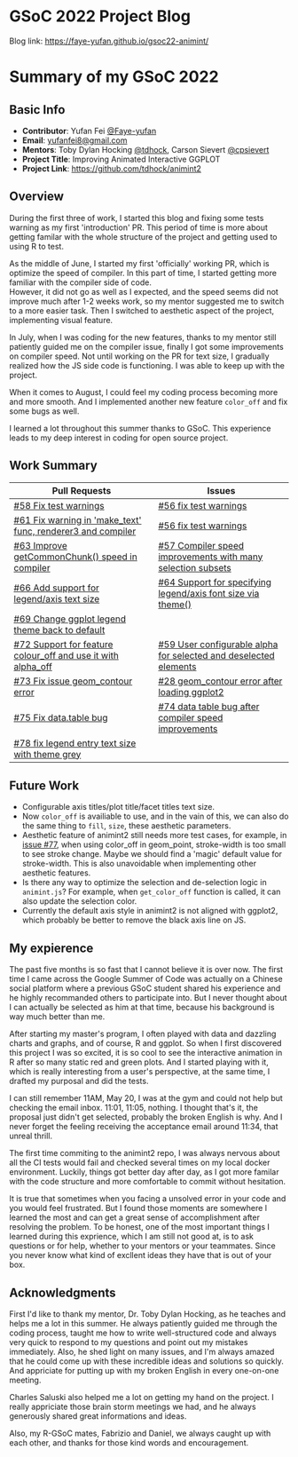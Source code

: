 # GSoC 2022 Project Blog

Blog link: https://faye-yufan.github.io/gsoc22-animint/

# Summary of my GSoC 2022
## Basic Info
- **Contributor**: Yufan Fei [@Faye-yufan](https://github.com/Faye-yufan)
- **Email**: yufanfei8@gmail.com
- **Mentors**: Toby Dylan Hocking [@tdhock](https://github.com/tdhock), Carson Sievert [@cpsievert](https://github.com/cpsievert)
- **Project Title**: Improving Animated Interactive GGPLOT
- **Project Link**: https://github.com/tdhock/animint2

## Overview
During the first three of work, I started this blog and fixing some tests warning as my first 'introduction' PR. This period of time is more about getting familar with the whole structure of the project and getting used to using R to test.  

As the middle of June, I started my first 'officially' working PR, which is optimize the speed of compiler. In this part of time, I started getting more familiar with the compiler side of code.  
However, it did not go as well as I expected, and the speed seems did not improve much after 1-2 weeks work, so my mentor suggested me to switch to a more easier task.  Then I switched to aesthetic aspect of the project, implementing visual feature.  

In July, when I was coding for the new features, thanks to my mentor still patiently guided me on the compiler issue, finally I got some improvements on compiler speed. Not until working on the PR for text size, I gradually realized how the JS side code is functioning. I was able to keep up with the project.  

When it comes to August, I could feel my coding process becoming more and more smooth. And I implemented another new feature `color_off` and fix some bugs as well.  

I learned a lot throughout this summer thanks to GSoC. This experience leads to my deep interest in coding for open source project.

## Work Summary
| Pull Requests   |      Issues      |
|----------------|----------------|
| [#58 Fix test warnings](https://github.com/tdhock/animint2/pull/58) | [#56 fix test warnings](https://github.com/tdhock/animint2/issues/56)  |
| [#61 Fix warning in 'make_text' func, renderer3 and compiler](https://github.com/tdhock/animint2/pull/61) | [#56 fix test warnings](https://github.com/tdhock/animint2/issues/56) |
| [#63 Improve getCommonChunk() speed in compiler](https://github.com/tdhock/animint2/pull/63) | [#57 Compiler speed improvements with many selection subsets](https://github.com/tdhock/animint2/issues/57) |
| [#66 Add support for legend/axis text size ](https://github.com/tdhock/animint2/pull/66) | [#64 Support for specifying legend/axis font size via theme()](https://github.com/tdhock/animint2/issues/64) |
| [#69 Change ggplot legend theme back to default](https://github.com/tdhock/animint2/pull/69) |  |
| [#72 Support for feature colour_off and use it with alpha_off ](https://github.com/tdhock/animint2/pull/72) | [#59 User configurable alpha for selected and deselected elements](https://github.com/tdhock/animint2/issues/59) |
| [#73 Fix issue geom_contour error ](https://github.com/tdhock/animint2/pull/73) | [#28 geom_contour error after loading ggplot2](https://github.com/tdhock/animint2/issues/28) |
| [#75 Fix data.table bug](https://github.com/tdhock/animint2/pull/75) | [#74 data table bug after compiler speed improvements](https://github.com/tdhock/animint2/issues/74) |
| [#78 fix legend entry text size with theme grey ](https://github.com/tdhock/animint2/pull/78) |  |

## Future Work
- Configurable axis titles/plot title/facet titles text size.
- Now `color_off` is availiable to use, and in the vain of this, we can also do the same thing to `fill`, `size`, these aesthetic parameters.
- Aesthetic feature of animint2 still needs more test cases, for example, in [issue #77](https://github.com/tdhock/animint2/issues/77), when using color_off in geom_point, stroke-width is too small to see stroke change. Maybe we should find a 'magic' default value for stroke-width.  This is also unavoidable when implementing other aesthetic features.
- Is there any way to optimize the selection and de-selection logic in `animint.js`? For example, when `get_color_off` function is called, it can also update the selection color.
- Currently the default axis style in animint2 is not aligned with ggplot2, which probably be better to remove the black axis line on JS.

## My expierence
The past five months is so fast that I cannot believe it is over now. The first time I came across the Google Summer of Code was actually on a Chinese social platform where a previous GSoC student shared his experience and he highly recommanded others to participate into. But I never thought about I can actually be selected as him at that time, because his background is way much better than me.  

After starting my master's program, I often played with data and dazzling charts and graphs, and of course, R and ggplot. So when I first discovered this project I was so excited, it is so cool to see the interactive animation in R after so many static red and green plots. And I started playing with it, which is really interesting from a user's perspective, at the same time, I drafted my purposal and did the tests.  

I can still remember 11AM, May 20, I was at the gym and could not help but checking the email inbox. 11:01, 11:05, nothing. I thought that's it, the proposal just didn't get selected, probably the broken English is why. And I never forget the feeling receiving the acceptance email around 11:34, that unreal thrill.  

The first time commiting to the animint2 repo, I was always nervous about all the CI tests would fail and checked several times on my local docker environment. Luckily, things got better day after day, as I got more familar with the code structure and more comfortable to commit without hesitation.  

It is true that sometimes when you facing a unsolved error in your code and you would feel frustrated. But I found those moments are somewhere l learned the most and can get a great sense of accomplishment after resolving the problem. To be honest, one of the most important things I learned during this exprience, which I am still not good at, is to ask questions or for help, whether to your mentors or your teammates. Since you never know what kind of excllent ideas they have that is out of your box.  

## Acknowledgments
First I'd like to thank my mentor, Dr. Toby Dylan Hocking, as he teaches and helps me a lot in this summer. He always patiently guided me through the coding process, taught me how to write well-structured code and always very quick to respond to my questions and point out my mistakes immediately. Also, he shed light on many issues, and I'm always amazed that he could come up with these incredible ideas and solutions so quickly. And appriciate for putting up with my broken English in every one-on-one meeting.

Charles Saluski also helped me a lot on getting my hand on the project. I really appriciate those brain storm meetings we had, and he always generously shared great informations and ideas.

Also, my R-GSoC mates, Fabrizio and Daniel, we always caught up with each other, and thanks for those kind words and encouragement.
